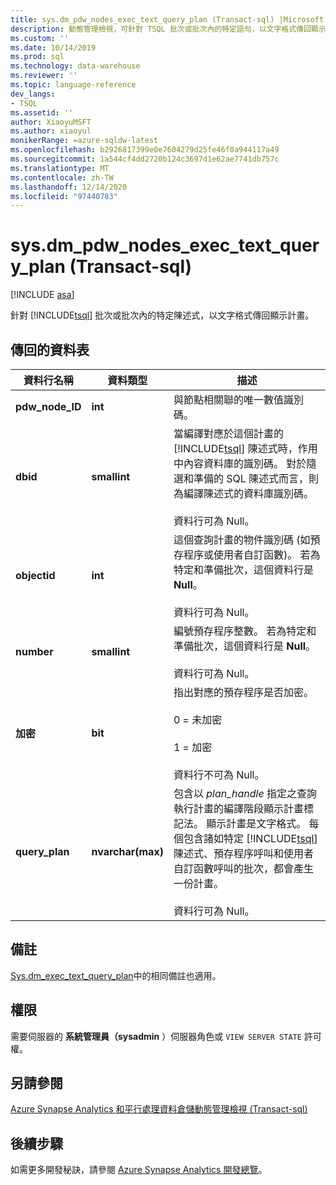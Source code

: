 ```yaml
---
title: sys.dm_pdw_nodes_exec_text_query_plan (Transact-sql) |Microsoft Docs
description: 動態管理檢視，可針對 TSQL 批次或批次內的特定語句，以文字格式傳回顯示計畫。
ms.custom: ''
ms.date: 10/14/2019
ms.prod: sql
ms.technology: data-warehouse
ms.reviewer: ''
ms.topic: language-reference
dev_langs:
- TSQL
ms.assetid: ''
author: XiaoyuMSFT
ms.author: xiaoyul
monikerRange: =azure-sqldw-latest
ms.openlocfilehash: b2926817399e0e7604279d25fe46f0a944117a49
ms.sourcegitcommit: 1a544cf4dd2720b124c3697d1e62ae7741db757c
ms.translationtype: MT
ms.contentlocale: zh-TW
ms.lasthandoff: 12/14/2020
ms.locfileid: "97440783"
---
```

# <a name="sysdm_pdw_nodes_exec_text_query_plan--transact-sql"></a>sys.dm_pdw_nodes_exec_text_query_plan (Transact-sql) 
[!INCLUDE [asa](../../includes/applies-to-version/asa.md)]

針對 [!INCLUDE[tsql](../../includes/tsql-md.md)] 批次或批次內的特定陳述式，以文字格式傳回顯示計畫。

## <a name="table-returned"></a>傳回的資料表  
  
|資料行名稱|資料類型|描述|  
|-----------------|---------------|-----------------|  
|**pdw_node_ID**|**int**|與節點相關聯的唯一數值識別碼。|
|**dbid**|**smallint**|當編譯對應於這個計畫的 [!INCLUDE[tsql](../../includes/tsql-md.md)] 陳述式時，作用中內容資料庫的識別碼。 對於隨選和準備的 SQL 陳述式而言，則為編譯陳述式的資料庫識別碼。<br /><br /> 資料行可為 Null。|  
|**objectid**|**int**|這個查詢計畫的物件識別碼 (如預存程序或使用者自訂函數)。 若為特定和準備批次，這個資料行是 **Null**。<br /><br /> 資料行可為 Null。|  
|**number**|**smallint**|編號預存程序整數。 若為特定和準備批次，這個資料行是 **Null**。<br /><br /> 資料行可為 Null。| 
|**加密**|**bit**|指出對應的預存程序是否加密。<br /><br /> 0 = 未加密<br /><br /> 1 = 加密<br /><br /> 資料行不可為 Null。|  
|**query_plan**|**nvarchar(max)**|包含以 *plan_handle* 指定之查詢執行計畫的編譯階段顯示計畫標記法。 顯示計畫是文字格式。 每個包含諸如特定 [!INCLUDE[tsql](../../includes/tsql-md.md)] 陳述式、預存程序呼叫和使用者自訂函數呼叫的批次，都會產生一份計畫。<br /><br /> 資料行可為 Null。|  

## <a name="remarks"></a>備註  
[Sys.dm_exec_text_query_plan](./sys-dm-exec-text-query-plan-transact-sql.md?view=sql-server-ver15)中的相同備註也適用。  

## <a name="permissions"></a>權限  
 需要伺服器的 **系統管理員（sysadmin** ）伺服器角色或 `VIEW SERVER STATE` 許可權。  
  
## <a name="see-also"></a>另請參閱  
 [Azure Synapse Analytics 和平行處理資料倉儲動態管理檢視 &#40;Transact-sql&#41;](../../relational-databases/system-dynamic-management-views/sql-and-parallel-data-warehouse-dynamic-management-views.md)  

  ## <a name="next-steps"></a>後續步驟
 如需更多開發秘訣，請參閱 [Azure Synapse Analytics 開發總覽](/azure/sql-data-warehouse/sql-data-warehouse-overview-develop)。